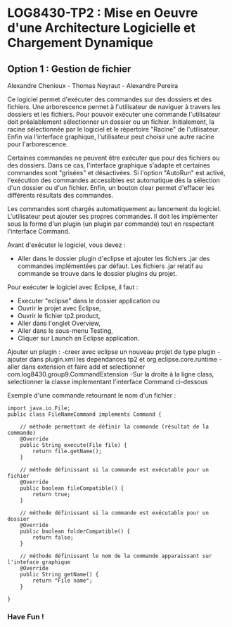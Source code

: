# LOG8430-TP2 : Mise en Oeuvre d'une Architecture Logicielle et Chargement Dynamique
## Option 1 : Gestion de fichier
Alexandre Chenieux - Thomas Neyraut - Alexandre Pereira

Ce logiciel permet d'exécuter des commandes sur des dossiers et des fichiers. Une arborescence permet à l'utilisateur de naviguer à travers les dossiers et les fichiers. Pour pouvoir exécuter une commande l'utilisateur doit préalablement sélectionner un dossier ou un fichier. Initialement, la racine sélectionnée par le logiciel et le répertoire "Racine" de l'utilisateur. Enfin via l'interface graphique, l'utilisateur peut choisir une autre racine pour l'arborescence.

Certaines commandes ne peuvent être exécuter que pour des fichiers ou des dossiers. Dans ce cas, l'interface graphique s'adapte et certaines commandes sont "grisées" et désactivées. Si l'option "AutoRun" est activé, l'exécution des commandes accessibles est automatique dès la sélection d'un dossier ou d'un fichier. Enfin, un bouton clear permet d'effacer les différents résultats des commandes.

Les commandes sont chargés automatiquement au lancement du logiciel. L'utilisateur peut ajouter ses propres commandes. Il doit les implémenter sous la forme d'un plugin (un plugin par commande) tout en respectant l'interface Command. 

Avant d'exécuter le logiciel, vous devez :
- Aller dans le dossier plugin d'eclipse et ajouter les fichiers .jar des commandes implémentées par défaut. Les fichiers .jar relatif au commande se trouve dans le dossier plugins du projet.

Pour exécuter le logiciel avec Eclipse, il faut : 
- Executer "eclipse" dans le dossier application
ou
- Ouvrir le projet avec Eclipse,
- Ouvrir le fichier tp2.product,
- Aller dans l'onglet Overview,
- Aller dans le sous-menu Testing,
- Cliquer sur Launch an Eclipse application.

Ajouter un plugin :
-creer avec eclipse un nouveau projet de type plugin
-ajouter dans plugin.xml les dependances tp2 et org.eclipse.core.runtime
-aller dans extension et faire add et selectionner com.log8430.group9.CommandExtension
-Sur la droite à la ligne class, selectionner la classe implementant l'interface Command ci-dessous

Exemple d'une commande retournant le nom d'un fichier : 

    import java.io.File;
    public class FileNameCommand implements Command {

        // méthode permettant de définir la commande (résultat de la commande)
        @Override
        public String execute(File file) {
            return file.getName();
        }
        
        // méthode définissant si la commande est exécutable pour un fichier
        @Override
        public boolean fileCompatible() {
            return true;
        }
            
        // méthode définissant si la commande est exécutable pour un dossier
        @Override
        public boolean folderCompatible() {
            return false;
        }
            
        // méthode définissant le nom de la commande apparaissant sur l'inteface graphique
        @Override
        public String getName() {
            return "File name";
        }
        
    }

### Have Fun !

